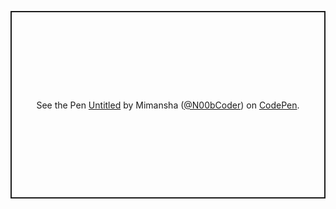 <p class="codepen" data-height="300" data-default-tab="html,result" data-slug-hash="WNZPBbd" data-user="N00bCoder" style="height: 300px; box-sizing: border-box; display: flex; align-items: center; justify-content: center; border: 2px solid; margin: 1em 0; padding: 1em;">
  <span>See the Pen <a href="https://codepen.io/N00bCoder/pen/WNZPBbd">
  Untitled</a> by Mimansha (<a href="https://codepen.io/N00bCoder">@N00bCoder</a>)
  on <a href="https://codepen.io">CodePen</a>.</span>
</p>
<script async src="https://cpwebassets.codepen.io/assets/embed/ei.js"></script>